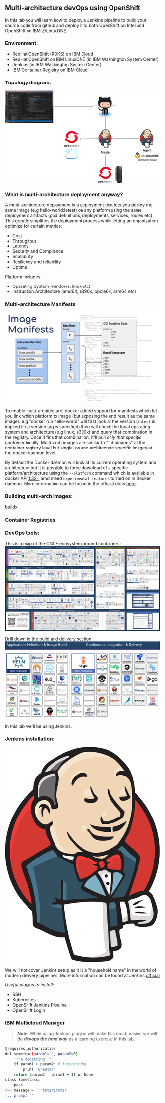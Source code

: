 ## Multi-architecture devOps using OpenShift

In this lab you will learn how to deploy a Jenkins pipeline to build your source code from github and deploy it to both OpenShift on Intel and OpenShift on IBM Z/LinuxONE.

### Environment:
* RedHat OpenShift (ROKS) on IBM Cloud
* RedHat OpenShift on IBM LinuxONE (in IBM Washington System Center)
* Jenkins (in IBM Washington System Center)
* IBM Container Registry on IBM Cloud

### Topology diagram:

![topology](./images/topology-lab.png)

### What is multi-architecture deployment anyway?

A multi-architecture deployment is a deployment that lets you deploy the same image (e.g hello-world:latest) on any platform using the same deployment artifacts (pod definitions, deployments, services, routes etc). This greatly simplifies the deployment process while letting an organization optimize for certain metrics:
* Cost
* Throughput
* Latency
* Security and Compliance
* Scalability
* Resiliency and reliability
* Uptime

Platform includes:
* Operating System (windows, linux etc)
* Instruction Architecture (amd64, s390x, ppcle64, arm64 etc)

### Multi-architecture Manifests

![multi-arch](./images/manifest.png)

To enable multi-architecture, docker added support for manifests which let you link which platform to image (but exposing the end result as the same image). e.g "docker run hello-world" will first look at the version (`latest` is implied if no version tag is specified) then will check the local operating system and architecture (e.g linux, s390x) and query that combination in the registry. Once it fins that combination, it'll pull _only that specific container_ locally. Multi-arch images are similar to "fat binaries" at the container registry level but single, os and architecture specific images at the docker daemon level.

By default the Docker daemon will look at its current operating system and architecture but it is possible to force download of a specific platform/architecture using the `--platform` command which is available in docker API [1.32+](https://docs.docker.com/engine/api/v1.32/) amd meed `experimental features` turned on in Docker daemon. More information can be found in the official docs [here](https://docs.docker.com/engine/reference/commandline/pull/).

### Building multi-arch images:

[buildx](https://mirailabs.io/blog/multiarch-docker-with-buildx/)

### Container Registries

### DevOps tools:
This is a map of the CNCF ecosystem around containers: 
![cncf](./images/cncf.png)

Drill down to the build and delivery section:
![devops](./images/cicd_focus.png)

In this lab we'll be using Jenkins.

### Jenkins installation:

![jenkins](./images/jenkins.png)

We will not cover Jenkins setup as it is a "household name" in the world of modern delivery pipelines. More information can be found at Jenkins [official](https://www.jenkins.io/)

*Useful plugins to install:*
* SSH
* Kubernetes
* OpenShift Jenkins Pipeline
* OpenShift Login

### IBM Multicloud Manager

> **Note:** While using Jenkins plugins will make this much easier, we will do _**devops the hard way**_  as a learning exercise in this lab.


``` bash
@requires_authorization
def somefunc(param1='', param2=0):
    '''A docstring'''
    if param1 > param2: # interesting
        print 'Greater'
    return (param2 - param1 + 1) or None
class SomeClass:
    pass
>>> message = '''interpreter
... prompt'''
```